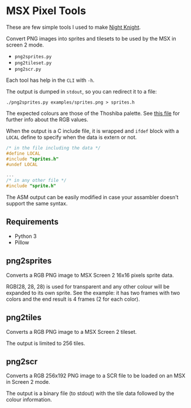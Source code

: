 # MSX Pixel Tools

These are few simple tools I used to make [Night Knight](https://www.usebox.net/jjm/night-knight/).

Convert PNG images into sprites and tilesets to be used by the MSX in screen 2 mode.

* `png2sprites.py`
* `png2tileset.py`
* `png2scr.py`

Each tool has help in the `CLI` with `-h`.

The output is dumped in `stdout`, so you can redirect it to a file:
```
./png2sprites.py examples/sprites.png > sprites.h
```

The expected colours are those of the Thoshiba palette. See
[this file](https://github.com/reidrac/8-bit-gimp-palettes/blob/master/MSX.gpl) for
further info about the RGB values.

When the output is a C include file, it is wrapped and `ifdef` block with a
`LOCAL` define to specify when the data is extern or not.

```C
/* in the file including the data */
#define LOCAL
#include "sprites.h"
#undef LOCAL

...
/* in any other file */
#include "sprite.h"
```

The ASM output can be easily modified in case your assambler doesn't support the
same syntax.

## Requirements

* Python 3
* Pillow

## png2sprites

Converts a RGB PNG image to MSX Screen 2 16x16 pixels sprite data.

RGB(28, 28, 28) is used for transparent and any other colour will be expanded
to its own sprite. See the example: it has two frames with two colors and the
end result is 4 frames (2 for each color).

## png2tiles

Converts a RGB PNG image to a MSX Screen 2 tileset.

The output is limited to 256 tiles.

## png2scr

Converts a RGB 256x192 PNG image to a SCR file to be loaded on an MSX in Screen
2 mode.

The output is a binary file (to stdout) with the tile data followed by the
colour information.

